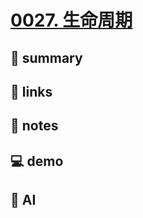 # [0027. 生命周期](https://github.com/Tdahuyou/react/tree/main/0027.%20%E7%94%9F%E5%91%BD%E5%91%A8%E6%9C%9F)


## 📝 summary



## 🔗 links





## 📒 notes





## 💻 demo





## 🤖 AI




